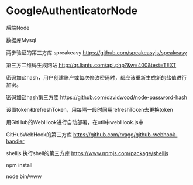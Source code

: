 # GoogleAuthenticatorNode

后端Node

数据库Mysql

两步验证的第三方库  spreakeasy  https://github.com/speakeasyjs/speakeasy

第三方二维码生成网站 http://qr.liantu.com/api.php?&w=400&text=TEXT

密码加盐hash，用户创建账户或每次修改密码时，都应该重新生成新的盐值进行加密。

密码加盐hash第三方库  https://github.com/davidwood/node-password-hash

设置token和refreshToken，用每隔一段时间用refreshToken去更换token

用GitHub的WebHook进行自动部署，在util中webHook.js中

GitHubWebHook的第三方库  https://github.com/rvagg/github-webhook-handler

shelljs 执行shell的第三方库  https://www.npmjs.com/package/shelljs

npm install

node bin/www

